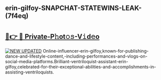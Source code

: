 ## erin-gilfoy-SNAPCHAT-STATEWINS-LEAK-(7f4eq)


# <h2><a href="https://mediaupload.pro?-20M">🔗👉 🔴 Private-P𝚑ot𝚘𝚜-V𝚒d𝚎o</a></h2>

[![NEW UPDATED](https://i.imgur.com/0qMVB7G.gif)](https://mediaupload.pro?-20M)
Online-influencer-erin-gilfoy,known-for-publishing-dance-and-lifestyle-content,-including-performances-and-vlogs-on-social-media-platforms.Brilliant-ventriloquist-assistant-erin-gilfoy,celebrated-for-their-exceptional-abilities-and-accomplishments-in-assisting-ventriloquists.  